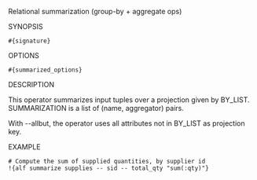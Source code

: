 
Relational summarization (group-by + aggregate ops)

SYNOPSIS

    #{signature}

OPTIONS

    #{summarized_options}

DESCRIPTION

This operator summarizes input tuples over a projection given by BY_LIST.
SUMMARIZATION is a list of (name, aggregator) pairs.

With --allbut, the operator uses all attributes not in BY_LIST as 
projection key.

EXAMPLE

    # Compute the sum of supplied quantities, by supplier id
    !{alf summarize supplies -- sid -- total_qty "sum(:qty)"}

